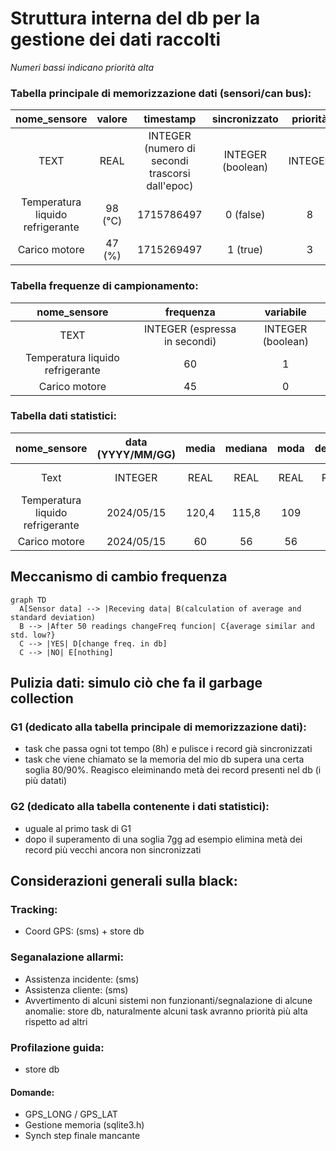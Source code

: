 # Struttura interna del db per la gestione dei dati raccolti 
_Numeri bassi indicano priorità alta_

### Tabella principale di memorizzazione dati (sensori/can bus):
|nome_sensore|valore|timestamp|sincronizzato|priorità 
|:---:|:---:|:---:|:---:|:---:| 
|TEXT|REAL|INTEGER (numero di secondi trascorsi dall'epoc)|INTEGER (boolean)|INTEGER
|Temperatura liquido refrigerante|98 (°C)|1715786497|0 (false) | 8
|Carico motore|47 (%) |1715269497| 1 (true)| 3

### Tabella frequenze di campionamento:
|nome_sensore|frequenza|variabile
|:---:|:---:|:---:
|TEXT|INTEGER (espressa in secondi) |INTEGER (boolean)
|Temperatura liquido refrigerante|60|1|3
|Carico motore|45|0|0

### Tabella dati statistici:
|nome_sensore|data (YYYY/MM/GG)|media|mediana|moda|dev.std.|vMin|vMax|sincornizzato
|:---:|:---:|:---:|:---:|:---:|:---:|:---:|:---:|:--:
|Text|INTEGER|REAL|REAL|REAL|REAL|REAL|REAL|INTEGER (boolean)
|Temperatura liquido refrigerante|2024/05/15|120,4|115,8|109|110|45|150|0
|Carico motore|2024/05/15|60|56|56|59|0|99|1

## Meccanismo di cambio frequenza
```mermaid
graph TD
  A[Sensor data] --> |Receving data| B(calculation of average and standard deviation)
  B --> |After 50 readings changeFreq funcion| C{average similar and std. low?}
  C --> |YES| D[change freq. in db]
  C --> |NO| E[nothing]
```

## Pulizia dati: simulo ciò che fa il garbage collection

### G1 (dedicato alla tabella principale di memorizzazione dati): 
- task che passa ogni tot tempo (8h) e pulisce i record già sincronizzati
- task che viene chiamato se la memoria del mio db supera una certa soglia 80/90%. Reagisco eleiminando metà dei record presenti nel db (i più datati)
### G2 (dedicato alla tabella contenente i dati statistici):
- uguale al primo task di G1
- dopo il superamento di una soglia 7gg ad esempio elimina metà dei record più vecchi ancora non sincronizzati

## Considerazioni generali sulla black:

### Tracking: 
- Coord GPS: (sms) + store db
### Seganalazione allarmi:
- Assistenza incidente: (sms)
- Assistenza cliente: (sms)
- Avvertimento di alcuni sistemi non funzionanti/segnalazione di alcune anomalie: store db, naturalmente alcuni task avranno priorità più alta rispetto ad altri 
### Profilazione guida:
- store db

#### Domande:
- GPS_LONG / GPS_LAT
- Gestione memoria (sqlite3.h)
- Synch step finale mancante
